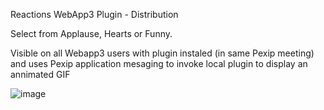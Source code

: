 Reactions WebApp3 Plugin - Distribution 

Select from Applause, Hearts or Funny. 

Visible on all Webapp3 users with plugin instaled (in same Pexip meeting) and uses Pexip application mesaging to invoke local plugin to display an annimated GIF

![image](https://github.com/gregwalker-pexip/Reactions/assets/84256673/fee3d4ad-d811-4836-b6ab-b9cd0e159b2c)
